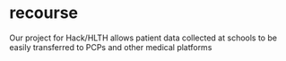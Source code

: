 # recourse
Our project for Hack/HLTH allows patient data collected at schools to be easily transferred to PCPs and other medical platforms
